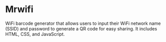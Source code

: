 # Mrwifi
 WiFi barcode generator that allows users to input their WiFi network name (SSID) and password to generate a QR code for easy sharing. It includes HTML, CSS, and JavaScript.
